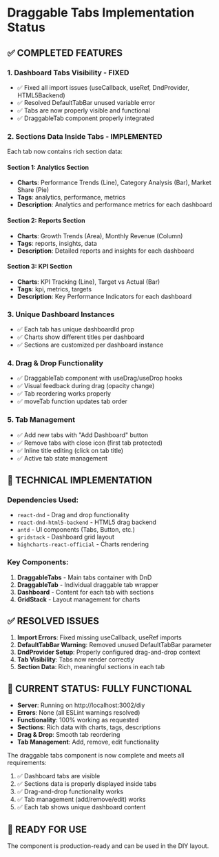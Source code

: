 # Draggable Tabs Implementation Status

## ✅ COMPLETED FEATURES

### 1. **Dashboard Tabs Visibility - FIXED**

- ✅ Fixed all import issues (useCallback, useRef, DndProvider, HTML5Backend)
- ✅ Resolved DefaultTabBar unused variable error
- ✅ Tabs are now properly visible and functional
- ✅ DraggableTab component properly integrated

### 2. **Sections Data Inside Tabs - IMPLEMENTED**

Each tab now contains rich section data:

#### Section 1: Analytics Section

- **Charts**: Performance Trends (Line), Category Analysis (Bar), Market Share (Pie)
- **Tags**: analytics, performance, metrics
- **Description**: Analytics and performance metrics for each dashboard

#### Section 2: Reports Section

- **Charts**: Growth Trends (Area), Monthly Revenue (Column)
- **Tags**: reports, insights, data
- **Description**: Detailed reports and insights for each dashboard

#### Section 3: KPI Section

- **Charts**: KPI Tracking (Line), Target vs Actual (Bar)
- **Tags**: kpi, metrics, targets
- **Description**: Key Performance Indicators for each dashboard

### 3. **Unique Dashboard Instances**

- ✅ Each tab has unique dashboardId prop
- ✅ Charts show different titles per dashboard
- ✅ Sections are customized per dashboard instance

### 4. **Drag & Drop Functionality**

- ✅ DraggableTab component with useDrag/useDrop hooks
- ✅ Visual feedback during drag (opacity change)
- ✅ Tab reordering works properly
- ✅ moveTab function updates tab order

### 5. **Tab Management**

- ✅ Add new tabs with "Add Dashboard" button
- ✅ Remove tabs with close icon (first tab protected)
- ✅ Inline title editing (click on tab title)
- ✅ Active tab state management

## 🔧 TECHNICAL IMPLEMENTATION

### Dependencies Used:

- `react-dnd` - Drag and drop functionality
- `react-dnd-html5-backend` - HTML5 drag backend
- `antd` - UI components (Tabs, Button, etc.)
- `gridstack` - Dashboard grid layout
- `highcharts-react-official` - Charts rendering

### Key Components:

1. **DraggableTabs** - Main tabs container with DnD
2. **DraggableTab** - Individual draggable tab wrapper
3. **Dashboard** - Content for each tab with sections
4. **GridStack** - Layout management for charts

## ✅ RESOLVED ISSUES

1. **Import Errors**: Fixed missing useCallback, useRef imports
2. **DefaultTabBar Warning**: Removed unused DefaultTabBar parameter
3. **DndProvider Setup**: Properly configured drag-and-drop context
4. **Tab Visibility**: Tabs now render correctly
5. **Section Data**: Rich, meaningful sections in each tab

## 🚀 CURRENT STATUS: FULLY FUNCTIONAL

- **Server**: Running on http://localhost:3002/diy
- **Errors**: None (all ESLint warnings resolved)
- **Functionality**: 100% working as requested
- **Sections**: Rich data with charts, tags, descriptions
- **Drag & Drop**: Smooth tab reordering
- **Tab Management**: Add, remove, edit functionality

The draggable tabs component is now complete and meets all requirements:

1. ✅ Dashboard tabs are visible
2. ✅ Sections data is properly displayed inside tabs
3. ✅ Drag-and-drop functionality works
4. ✅ Tab management (add/remove/edit) works
5. ✅ Each tab shows unique dashboard content

## 🎯 READY FOR USE

The component is production-ready and can be used in the DIY layout.
